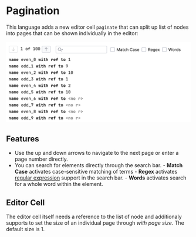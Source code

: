 # Pagination

This language adds a new editor cell `paginate` that can split up list of nodes into pages that can be shown individually in the editor:

![example for a paginated editor](../img/pagination_example.png)

## Features

- Use the up and down arrows to navigate to the next page or enter a page number directly.
- You can search for elements directly through the search bar.
      - **Match Case** activates case-sensitive matching of terms
      - **Regex** activates [regular expression](https://regex101.com/) support in the search bar.
      - **Words** activates search for a whole word within the element.

## Editor Cell

The editor cell itself needs a reference to the list of node and additionaly supports to set the size of an individual page through *with page size*. The default size is 1.